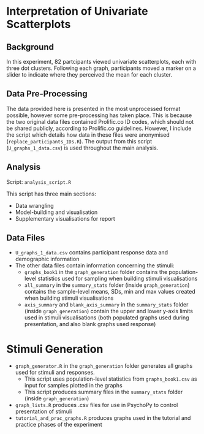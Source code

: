 # Interpretation of Univariate Scatterplots

## Background

In this experiment, 82 partcipants viewed univariate scatterplots, each with three dot clusters. Following each graph, participants moved a marker on a slider to indicate where they perceived the mean for each cluster.

## Data Pre-Processing

The data provided here is presented in the most unprocessed format possible, however some pre-processing has taken place. This is because the two original data files contained Prolific.co ID codes, which should not be shared publicly, according to Prolific.co guidelines. However, I include the script which details how data in these files were anonymised (`replace_participants_IDs.R`). The output from this script (`U_graphs_1_data.csv`) is used throughout the main analysis. 

## Analysis

Script: `analysis_script.R`

This script has three main sections:

- Data wrangling
- Model-building and visualisation
- Supplementary visualisations for report
 
## Data Files

- `U_graphs_1_data.csv` contains participant response data and demographic information
- The other data files contain information concerning the stimuli:
     - `graphs_book1` in the `graph_generation` folder contains the population-level statistics used for sampling when building stimuli visualisations
     - `all_summary` in the `summary_stats` folder (inside `graph_generation`) contains the sample-level means, SDs, min and max values created when building stimuli visualisations 
     - `axis_summary` and `blank_axis_summary` in the `summary_stats` folder (inside `graph_generation`) contain the upper and lower y-axis limits used in stimuli visualisations (both populated graphs used during presentation, and also blank graphs used response)

# Stimuli Generation

- `graph_generator.R` in the `graph_generation` folder generates all graphs used for stimuli and responses. 
     - This script uses population-level statistics from `graphs_book1.csv` as input for samples plotted in the graphs
     - This script produces summary files in the `summary_stats` folder (inside `graph_generation`)
- `graph_lists.R` produces .csv files for use in PsychoPy to control presentation of stimuli
- `tutorial_and_prac_graphs.R` produces graphs used in the tutorial and practice phases of the experiment
